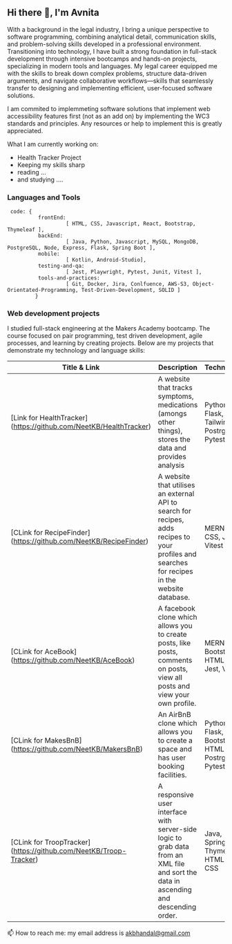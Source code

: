 ## Hi there 👋, I'm Avnita

With a background in the legal industry, I bring a unique perspective to software programming, combining analytical detail, communication skills, and problem-solving skills developed in a professional environment. Transitioning into technology, I have built a strong foundation in full-stack development through intensive bootcamps and hands-on projects, specializing in modern tools and languages. My legal career equipped me with the skills to break down complex problems, structure data-driven arguments, and navigate collaborative workflows—skills that seamlessly transfer to designing and implementing efficient, user-focused software solutions.

I am commited to implemmeting software solutions that implement web accessibility features first (not as an add on) by implementing the WC3 standards and principles. Any resources or help to implement this is greatly appreciated.


What I am currently working on:
-	Health Tracker Project
-	Keeping my skills sharp
- reading …
- and studying ….


### Languages and Tools
```
 code: {
          frontEnd:
                   [ HTML, CSS, Javascript, React, Bootstrap, Thymeleaf ],
          backEnd:
                   [ Java, Python, Javascript, MySQL, MongoDB, PostgreSQL, Node, Express, Flask, Spring Boot ],
          mobile:
                   [ Kotlin, Android-Studio],
          testing-and-qa:
                   [ Jest, Playwright, Pytest, Junit, Vitest ],
          tools-and-practices:
                   [ Git, Docker, Jira, Conlfuence, AWS-S3, Object-Orientated-Programming, Test-Driven-Development, SOLID ]
         }
```

### Web development projects
I studied full-stack engineering at the Makers Academy bootcamp. The course focused on pair programming, test driven development, agile processes, and learning by creating projects. Below are my projects that demonstrate my technology and language skills:
  
| Title & Link	                                                       | Description	                                                                                                                                      | Technologies                |
| ------------------------------------------------------------------- | --------------------------------------------------------------------------------------------------------------------------------------------------|-------------------------------------------------------- |
| [Link for HealthTracker] (https://github.com/NeetKB/HealthTracker)  | A website that tracks symptoms, medications (amongs other things), stores the data and provides analysis                                          | Python, Flask, HTML, TailwindCSS, PostrgeSQL, Pytest    |
| [CLink for RecipeFinder] (https://github.com/NeetKB/RecipeFinder)	  | A website that utilises an external API to search for recipes, adds recipes to your profiles and searches for recipes in the website database.    | MERN, HTML, CSS, Jest, Vitest                           |
|	[CLink for AceBook] (https://github.com/NeetKB/AceBook)	            | A facebook clone which allows you to create posts, like posts, comments on posts, view all posts and view your own profile.	                      | MERN, Bootstrap, HTML, CSS, Jest, Vitest                |
| [CLink for MakesBnB] (https://github.com/NeetKB/MakersBnB)	         | An AirBnB clone which allows you to create a space and has user booking facilities.	                                                              | Python, Flask, Bootstrap, HTML, CSS, PostrgeSQL, Pytest |
| [CLink for TroopTracker] (https://github.com/NeetKB/Troop-Tracker)  |	A responsive user interface with server-side logic to grab data from an XML file and sort the data in ascending and descending order.	            | Java, SpringBoot, ThymeLeaf, HTML and CSS               |

📫 How to reach me: my email address is akbhandal@gmail.com
<!--
**NeetKB/NeetKB** is a ✨ _special_ ✨ repository because its `README.md` (this file) appears on your GitHub profile.

Here are some ideas to get you started:

- 🔭 I’m currently working on ...

- 👯 I’m looking to collaborate on ...
- 🤔 I’m looking for help with ...
- 💬 Ask me about ...
- 📫 How to reach me: ...
- 😄 Pronouns: ...
- ⚡ Fun fact: ...
-->
